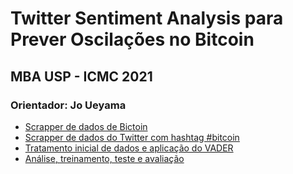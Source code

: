 # Twitter Sentiment Analysis para Prever Oscilações no Bitcoin

## MBA USP - ICMC  2021
### Orientador: Jo Ueyama

* [Scrapper de dados de Bictoin](cryptocompare.py)
* [Scrapper de dados do Twitter com hashtag #bitcoin](tweets.py)
* [Tratamento inicial de dados e aplicação do VADER](trata_vader.py)
* [Análise, treinamento, teste e avaliação](estudo.ipynb)
